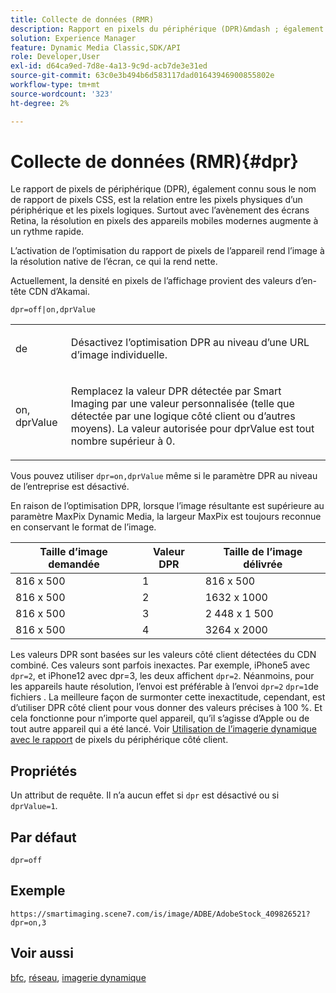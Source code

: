 ```yaml
---
title: Collecte de données (RMR)
description: Rapport en pixels du périphérique (DPR)&mdash ; également connu sous le nom de CSS pixel ratio&mdash ; est la relation entre les pixels physiques et les pixels logiques d’un périphérique.
solution: Experience Manager
feature: Dynamic Media Classic,SDK/API
role: Developer,User
exl-id: d64ca9ed-7d8e-4a13-9c9d-acb7de3e31ed
source-git-commit: 63c0e3b494b6d583117dad01643946900855802e
workflow-type: tm+mt
source-wordcount: '323'
ht-degree: 2%

---
```


# Collecte de données (RMR){#dpr}

Le rapport de pixels de périphérique (DPR), également connu sous le nom de rapport de pixels CSS, est la relation entre les pixels physiques d’un périphérique et les pixels logiques. Surtout avec l’avènement des écrans Retina, la résolution en pixels des appareils mobiles modernes augmente à un rythme rapide.

L’activation de l’optimisation du rapport de pixels de l’appareil rend l’image à la résolution native de l’écran, ce qui la rend nette.

Actuellement, la densité en pixels de l’affichage provient des valeurs d’en-tête CDN d’Akamai.

`dpr=off|on,dprValue`

<table id="simpletable_4CB26F72A56D4515B767C303F8E8A1CF"> 
 <tr class="strow"> 
  <td class="stentry"> <p> <span class="codeph"><span class="varname"> de </span> </span> </p> </td> 
  <td class="stentry"> <p>Désactivez l’optimisation DPR au niveau d’une URL d’image individuelle. </p> </td> 
 </tr> 
 <tr class="strow"> 
  <td class="stentry"> <p> <span class="codeph"><span class="varname"> on, dprValue </span> </span> </p> </td> 
  <td class="stentry"> <p>Remplacez la valeur DPR détectée par Smart Imaging par une valeur personnalisée (telle que détectée par une logique côté client ou d’autres moyens). La valeur autorisée pour dprValue est tout nombre supérieur à 0. </p> </td> 
 </tr> 
</table>


Vous pouvez utiliser `dpr=on,dprValue` même si le paramètre DPR au niveau de l’entreprise est désactivé.

En raison de l’optimisation DPR, lorsque l’image résultante est supérieure au paramètre MaxPix Dynamic Media, la largeur MaxPix est toujours reconnue en conservant le format de l’image.

| Taille d’image demandée | Valeur DPR | Taille de l’image délivrée |
|-|-|-|
| 816 x 500 | 1 | 816 x 500 |
| 816 x 500 | 2 | 1632 x 1000 |
| 816 x 500 | 3 | 2 448 x 1 500 |
| 816 x 500 | 4 | 3264 x 2000 |

Les valeurs DPR sont basées sur les valeurs côté client détectées du CDN combiné. Ces valeurs sont parfois inexactes. Par exemple, iPhone5 avec `dpr=2`, et iPhone12 avec dpr=3, les deux affichent `dpr=2`. Néanmoins, pour les appareils haute résolution, l’envoi est préférable à l’envoi `dpr=2` `dpr=1`de fichiers . La meilleure façon de surmonter cette inexactitude, cependant, est d’utiliser DPR côté client pour vous donner des valeurs précises à 100 %. Et cela fonctionne pour n’importe quel appareil, qu’il s’agisse d’Apple ou de tout autre appareil qui a été lancé. Voir [Utilisation de l’imagerie dynamique avec le rapport](https://experienceleague.adobe.com/docs/experience-manager-cloud-service/content/assets/dynamicmedia/client-side-dpr.html?lang=fr) de pixels du périphérique côté client.

## Propriétés

Un attribut de requête. Il n’a aucun effet si `dpr` est désactivé ou si `dprValue=1`.

## Par défaut

`dpr=off`


## Exemple

`https://smartimaging.scene7.com/is/image/ADBE/AdobeStock_409826521?dpr=on,3`


## Voir aussi

[bfc](/help/aem-is-ir-api/is-api/http-ref/image-serving-api-ref/c-http-protocol-reference/c-command-reference/r-bfc.md), [réseau](/help/aem-is-ir-api/is-api/http-ref/image-serving-api-ref/c-http-protocol-reference/c-command-reference/r-network.md), [imagerie dynamique](https://experienceleague.adobe.com/docs/experience-manager-cloud-service/content/assets/dynamicmedia/imaging-faq.html?lang=fr)
